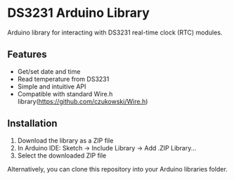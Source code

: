 # DS3231 Arduino Library

Arduino library for interacting with DS3231 real-time clock (RTC) modules.

## Features

- Get/set date and time
- Read temperature from DS3231
- Simple and intuitive API
- Compatible with standard Wire.h library(https://github.com/czukowski/Wire.h)

## Installation

1. Download the library as a ZIP file
2. In Arduino IDE: Sketch → Include Library → Add .ZIP Library...
3. Select the downloaded ZIP file

Alternatively, you can clone this repository into your Arduino libraries folder.
